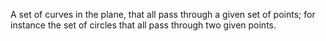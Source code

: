 A set of curves in the plane, that all pass through a given set of
points; for instance the set of circles that all pass through two given
points.
